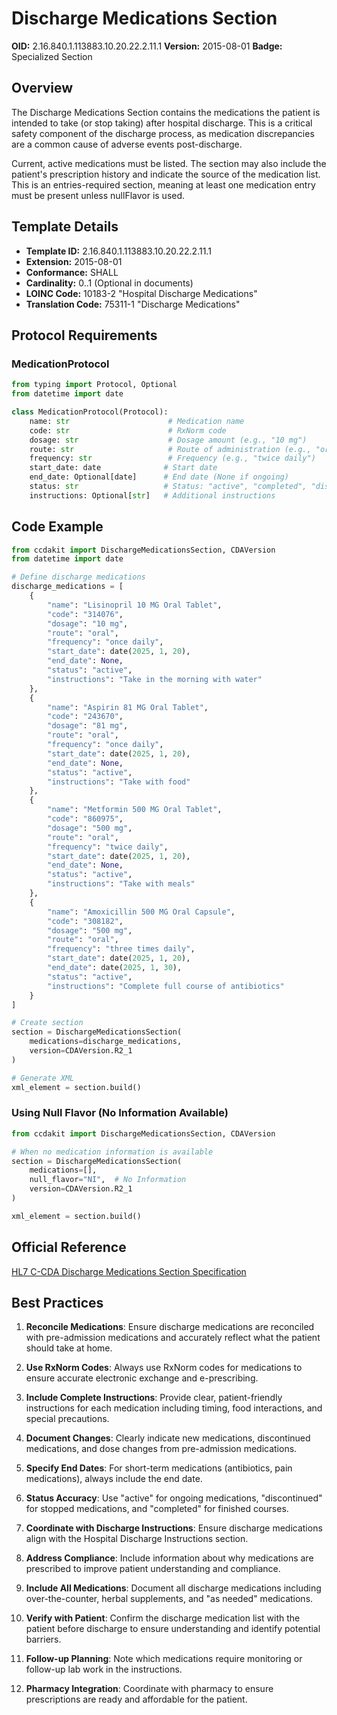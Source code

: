 # Discharge Medications Section

**OID:** 2.16.840.1.113883.10.20.22.2.11.1
**Version:** 2015-08-01
**Badge:** Specialized Section

## Overview

The Discharge Medications Section contains the medications the patient is intended to take (or stop taking) after hospital discharge. This is a critical safety component of the discharge process, as medication discrepancies are a common cause of adverse events post-discharge.

Current, active medications must be listed. The section may also include the patient's prescription history and indicate the source of the medication list. This is an entries-required section, meaning at least one medication entry must be present unless nullFlavor is used.

## Template Details

- **Template ID:** 2.16.840.1.113883.10.20.22.2.11.1
- **Extension:** 2015-08-01
- **Conformance:** SHALL
- **Cardinality:** 0..1 (Optional in documents)
- **LOINC Code:** 10183-2 "Hospital Discharge Medications"
- **Translation Code:** 75311-1 "Discharge Medications"

## Protocol Requirements

### MedicationProtocol
```python
from typing import Protocol, Optional
from datetime import date

class MedicationProtocol(Protocol):
    name: str                      # Medication name
    code: str                      # RxNorm code
    dosage: str                    # Dosage amount (e.g., "10 mg")
    route: str                     # Route of administration (e.g., "oral")
    frequency: str                 # Frequency (e.g., "twice daily")
    start_date: date              # Start date
    end_date: Optional[date]      # End date (None if ongoing)
    status: str                   # Status: "active", "completed", "discontinued"
    instructions: Optional[str]   # Additional instructions
```

## Code Example

```python
from ccdakit import DischargeMedicationsSection, CDAVersion
from datetime import date

# Define discharge medications
discharge_medications = [
    {
        "name": "Lisinopril 10 MG Oral Tablet",
        "code": "314076",
        "dosage": "10 mg",
        "route": "oral",
        "frequency": "once daily",
        "start_date": date(2025, 1, 20),
        "end_date": None,
        "status": "active",
        "instructions": "Take in the morning with water"
    },
    {
        "name": "Aspirin 81 MG Oral Tablet",
        "code": "243670",
        "dosage": "81 mg",
        "route": "oral",
        "frequency": "once daily",
        "start_date": date(2025, 1, 20),
        "end_date": None,
        "status": "active",
        "instructions": "Take with food"
    },
    {
        "name": "Metformin 500 MG Oral Tablet",
        "code": "860975",
        "dosage": "500 mg",
        "route": "oral",
        "frequency": "twice daily",
        "start_date": date(2025, 1, 20),
        "end_date": None,
        "status": "active",
        "instructions": "Take with meals"
    },
    {
        "name": "Amoxicillin 500 MG Oral Capsule",
        "code": "308182",
        "dosage": "500 mg",
        "route": "oral",
        "frequency": "three times daily",
        "start_date": date(2025, 1, 20),
        "end_date": date(2025, 1, 30),
        "status": "active",
        "instructions": "Complete full course of antibiotics"
    }
]

# Create section
section = DischargeMedicationsSection(
    medications=discharge_medications,
    version=CDAVersion.R2_1
)

# Generate XML
xml_element = section.build()
```

### Using Null Flavor (No Information Available)
```python
from ccdakit import DischargeMedicationsSection, CDAVersion

# When no medication information is available
section = DischargeMedicationsSection(
    medications=[],
    null_flavor="NI",  # No Information
    version=CDAVersion.R2_1
)

xml_element = section.build()
```

## Official Reference

[HL7 C-CDA Discharge Medications Section Specification](https://www.hl7.org/ccdasearch/templates/2.16.840.1.113883.10.20.22.2.11.1.html)

## Best Practices

1. **Reconcile Medications**: Ensure discharge medications are reconciled with pre-admission medications and accurately reflect what the patient should take at home.

2. **Use RxNorm Codes**: Always use RxNorm codes for medications to ensure accurate electronic exchange and e-prescribing.

3. **Include Complete Instructions**: Provide clear, patient-friendly instructions for each medication including timing, food interactions, and special precautions.

4. **Document Changes**: Clearly indicate new medications, discontinued medications, and dose changes from pre-admission medications.

5. **Specify End Dates**: For short-term medications (antibiotics, pain medications), always include the end date.

6. **Status Accuracy**: Use "active" for ongoing medications, "discontinued" for stopped medications, and "completed" for finished courses.

7. **Coordinate with Discharge Instructions**: Ensure discharge medications align with the Hospital Discharge Instructions section.

8. **Address Compliance**: Include information about why medications are prescribed to improve patient understanding and compliance.

9. **Include All Medications**: Document all discharge medications including over-the-counter, herbal supplements, and "as needed" medications.

10. **Verify with Patient**: Confirm the discharge medication list with the patient before discharge to ensure understanding and identify potential barriers.

11. **Follow-up Planning**: Note which medications require monitoring or follow-up lab work in the instructions.

12. **Pharmacy Integration**: Coordinate with pharmacy to ensure prescriptions are ready and affordable for the patient.
